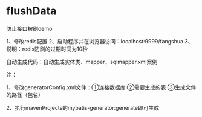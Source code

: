 # flushData
防止接口被刷demo

1、修改redis配置
2、启动程序并在浏览器访问：localhost:9999/fangshua
3、说明：redis防刷的过期时间为10秒


自动生成代码：自动生成实体类、mapper、sqlmapper.xml案例 

注： 

1、修改generatorConfig.xml文件：①连接数据库 ②需要生成的表 ③生成文件的路径（包名）
 
2、执行mavenProjects的mybatis-generator:generate即可生成
